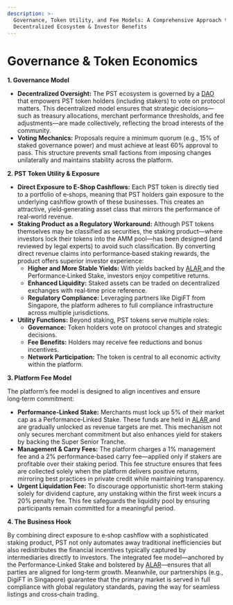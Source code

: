 ```yaml
---
description: >-
  Governance, Token Utility, and Fee Models: A Comprehensive Approach to
  Decentralized Ecosystem & Investor Benefits
---
```


# Governance & Token Economics

**1. Governance Model**

* **Decentralized Oversight:** The PST ecosystem is governed by a [DAO ](<../README (2).md#dao-decentralized-autonomous-organization>)that empowers PST token holders (including stakers) to vote on protocol matters. This decentralized model ensures that strategic decisions—such as treasury allocations, merchant performance thresholds, and fee adjustments—are made collectively, reflecting the broad interests of the community.
* **Voting Mechanics:** Proposals require a minimum quorum (e.g., 15% of staked governance power) and must achieve at least 60% approval to pass. This structure prevents small factions from imposing changes unilaterally and maintains stability across the platform.

**2. PST Token Utility & Exposure**

* **Direct Exposure to E‑Shop Cashflows:** Each PST token is directly tied to a portfolio of e‑shops, meaning that PST holders gain exposure to the underlying cashflow growth of these businesses. This creates an attractive, yield‑generating asset class that mirrors the performance of real‑world revenue.
* **Staking Product as a Regulatory Workaround:** Although PST tokens themselves may be classified as securities, the staking product—where investors lock their tokens into the AMM pool—has been designed (and reviewed by legal experts) to avoid such classification. By converting direct revenue claims into performance‑based staking rewards, the product offers superior investor experience:
  * **Higher and More Stable Yields:** With yields backed by [ALAR ](<../README (2).md#automated-liquidity-assurance-reserve-alar>)and the Performance‑Linked Stake, investors enjoy competitive returns.
  * **Enhanced Liquidity:** Staked assets can be traded on decentralized exchanges with real‑time price reference.
  * **Regulatory Compliance:** Leveraging partners like DigiFT from Singapore, the platform adheres to full compliance infrastructure across multiple jurisdictions.
* **Utility Functions:** Beyond staking, PST tokens serve multiple roles:
  * **Governance:** Token holders vote on protocol changes and strategic decisions.
  * **Fee Benefits:** Holders may receive fee reductions and bonus incentives.
  * **Network Participation:** The token is central to all economic activity within the platform.

**3. Platform Fee Model**

The platform’s fee model is designed to align incentives and ensure long‑term commitment:

* **Performance-Linked Stake:** Merchants must lock up 5% of their market cap as a Performance‑Linked Stake. These funds are held in [ALAR ](<../README (2).md#automated-liquidity-assurance-reserve-alar>)and are gradually unlocked as revenue targets are met. This mechanism not only secures merchant commitment but also enhances yield for stakers by backing the Super Senior Tranche.
* **Management & Carry Fees:** The platform charges a 1% management fee and a 2% performance‑based carry fee—applied only if stakers are profitable over their staking period. This fee structure ensures that fees are collected solely when the platform delivers positive returns, mirroring best practices in private credit while maintaining transparency.
* **Urgent Liquidation Fee:** To discourage opportunistic short‑term staking solely for dividend capture, any unstaking within the first week incurs a 20% penalty fee. This fee safeguards the liquidity pool by ensuring participants remain committed for a meaningful period.

**4. The Business Hook**

By combining direct exposure to e‑shop cashflow with a sophisticated staking product, PST not only automates away traditional inefficiencies but also redistributes the financial incentives typically captured by intermediaries directly to investors. The integrated fee model—anchored by the Performance‑Linked Stake and bolstered by [ALAR](<../README (2).md#automated-liquidity-assurance-reserve-alar>)—ensures that all parties are aligned for long‑term growth. Meanwhile, our partnerships (e.g., DigiFT in Singapore) guarantee that the primary market is served in full compliance with global regulatory standards, paving the way for seamless listings and cross‑chain trading.
